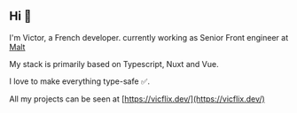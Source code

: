 ## Hi 👋

I'm Victor, a French developer. currently working as Senior Front engineer at [Malt](https://www.malt.fr/)

My stack is primarily based on Typescript, Nuxt and Vue.

I love to make everything type-safe ✅.

All my projects can be seen at [https://vicflix.dev/](https://vicflix.dev/)

